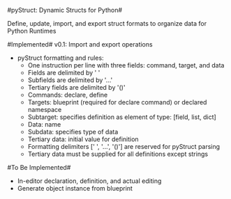 #pyStruct: Dynamic Structs for Python#

Define, update, import, and export struct formats to organize data for Python Runtimes

#Implemented#
v0.1: Import and export operations
 + pyStruct formatting and rules:
   * One instruction per line with three fields: command, target, and data
    + Fields are delimited by ' '
    + Subfields are delimited by '...'
    + Tertiary fields are delimited by '()'
   * Commands: declare, define
   * Targets: blueprint (required for declare command) or declared namespace
    + Subtarget: specifies definition as element of type: [field, list, dict]
   * Data: name
    + Subdata: specifies type of data
    + Tertiary data: initial value for definition
   * Formatting delimiters [' ', '...', '()'] are reserved for pyStruct parsing
   * Tertiary data must be supplied for all definitions except strings

#To Be Implemented#
+ In-editor declaration, definition, and actual editing
+ Generate object instance from blueprint

